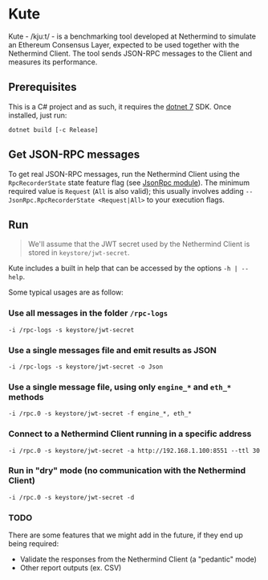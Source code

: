 # Kute

Kute - /kjuːt/ - is a benchmarking tool developed at Nethermind to simulate an Ethereum Consensus Layer, expected to be used together with the Nethermind Client. The tool sends JSON-RPC messages to the Client and measures its performance.

## Prerequisites

This is a C# project and as such, it requires the [dotnet 7](https://dotnet.microsoft.com/en-us/download) SDK. Once installed, just run:

```
dotnet build [-c Release]
```

## Get JSON-RPC messages

To get real JSON-RPC messages, run the Nethermind Client using the `RpcRecorderState` state feature flag (see [JsonRpc module](https://docs.nethermind.io/nethermind/ethereum-client/configuration/jsonrpc)). The minimum required value is `Request` (`All` is also valid); this usually involves adding `--JsonRpc.RpcRecorderState <Request|All>` to your execution flags.

## Run

> We'll assume that the JWT secret used by the Nethermind Client is stored in `keystore/jwt-secret`.

Kute includes a built in help that can be accessed by the options `-h | --help`.

Some typical usages are as follow:

### Use all messages in the folder `/rpc-logs`

```
-i /rpc-logs -s keystore/jwt-secret
```

### Use a single messages file and emit results as JSON

```
-i /rpc-logs -s keystore/jwt-secret -o Json
```

### Use a single message file, using only `engine_*` and `eth_*` methods

```
-i /rpc.0 -s keystore/jwt-secret -f engine_*, eth_*
```

### Connect to a Nethermind Client running in a specific address

```
-i /rpc.0 -s keystore/jwt-secret -a http://192.168.1.100:8551 --ttl 30
```

### Run in "dry" mode (no communication with the Nethermind Client)

```
-i /rpc.0 -s keystore/jwt-secret -d
```

### TODO

There are some features that we might add in the future, if they end up being required:

- Validate the responses from the Nethermind Client (a "pedantic" mode)
- Other report outputs (ex. CSV)
